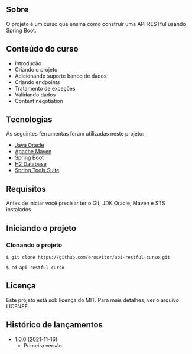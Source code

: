 ## Sobre
O projeto é um curso que ensina como construir uma API RESTful usando Spring Boot.

## Conteúdo do curso
* Introdução
* Criando o projeto
* Adicionando suporte banco de dados
* Criando endpoints
* Tratamento de exceções
* Validando dados
* Content negotiation

## Tecnologias
As seguintes ferramentas foram utilizadas neste projeto:

* [Java Oracle](https://www.oracle.com/java/)
* [Apache Maven](https://maven.apache.org/)
* [Spring Boot](https://spring.io/projects/spring-boot)
* [H2 Database](https://www.h2database.com/html/main.html)
* [Spring Tools Suite](https://spring.io/tools)

## Requisitos
Antes de iniciar você precisar ter o Git, JDK Oracle, Maven e STS instalados.

## Iniciando o projeto

### Clonando o projeto
```
$ git clone https://github.com/erosvitor/api-restful-curso.git

$ cd api-restful-curso
```

## Licença
Este projeto está sob licença do MIT. Para mais detalhes, ver o arquivo LICENSE.

## Histórico de lançamentos
* 1.0.0 (2021-11-16)
    * Primeira versão

